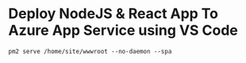 # Deploy NodeJS & React App To Azure App Service using VS Code

```
pm2 serve /home/site/wwwroot --no-daemon --spa
```